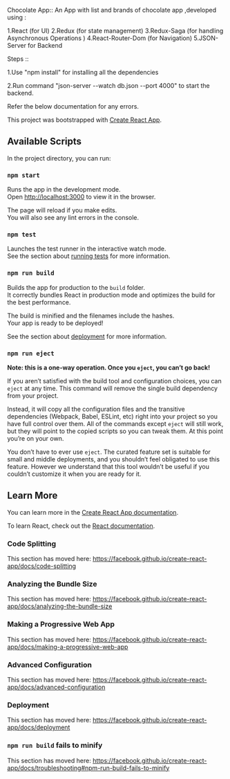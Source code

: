 Chocolate App::
An App with list and brands of chocolate app ,developed using :

 

1.React (for UI)
2.Redux (for state management)
3.Redux-Saga (for handling Asynchronous Operations )
4.React-Router-Dom (for Navigation)
5.JSON-Server for Backend

 

Steps ::

 

1.Use "npm install" for installing all the dependencies

 

2.Run command "json-server --watch db.json --port 4000" to start the backend.

 

Refer the below documentation for any errors.

 

This project was bootstrapped with [Create React App](https://github.com/facebook/create-react-app).

 

## Available Scripts

 

In the project directory, you can run:

 

### `npm start`

 

Runs the app in the development mode.<br>
Open [http://localhost:3000](http://localhost:3000) to view it in the browser.

 

The page will reload if you make edits.<br>
You will also see any lint errors in the console.

 

### `npm test`

 

Launches the test runner in the interactive watch mode.<br>
See the section about [running tests](https://facebook.github.io/create-react-app/docs/running-tests) for more information.

 

### `npm run build`

 

Builds the app for production to the `build` folder.<br>
It correctly bundles React in production mode and optimizes the build for the best performance.

 

The build is minified and the filenames include the hashes.<br>
Your app is ready to be deployed!

 

See the section about [deployment](https://facebook.github.io/create-react-app/docs/deployment) for more information.

 

### `npm run eject`

 

**Note: this is a one-way operation. Once you `eject`, you can’t go back!**

 

If you aren’t satisfied with the build tool and configuration choices, you can `eject` at any time. This command will remove the single build dependency from your project.

 

Instead, it will copy all the configuration files and the transitive dependencies (Webpack, Babel, ESLint, etc) right into your project so you have full control over them. All of the commands except `eject` will still work, but they will point to the copied scripts so you can tweak them. At this point you’re on your own.

 

You don’t have to ever use `eject`. The curated feature set is suitable for small and middle deployments, and you shouldn’t feel obligated to use this feature. However we understand that this tool wouldn’t be useful if you couldn’t customize it when you are ready for it.

 

## Learn More

 

You can learn more in the [Create React App documentation](https://facebook.github.io/create-react-app/docs/getting-started).

 

To learn React, check out the [React documentation](https://reactjs.org/).

 

### Code Splitting

 

This section has moved here: https://facebook.github.io/create-react-app/docs/code-splitting

 

### Analyzing the Bundle Size

 

This section has moved here: https://facebook.github.io/create-react-app/docs/analyzing-the-bundle-size

 

### Making a Progressive Web App

 

This section has moved here: https://facebook.github.io/create-react-app/docs/making-a-progressive-web-app

 

### Advanced Configuration

 

This section has moved here: https://facebook.github.io/create-react-app/docs/advanced-configuration

 

### Deployment

 

This section has moved here: https://facebook.github.io/create-react-app/docs/deployment

 

### `npm run build` fails to minify

 

This section has moved here: https://facebook.github.io/create-react-app/docs/troubleshooting#npm-run-build-fails-to-minify